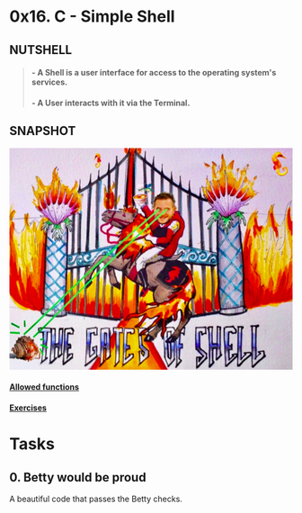# 0x16. C - Simple Shell

## NUTSHELL

> #### - A Shell is a user interface for access to the operating system's services.
>
> #### - A User interacts with it via the Terminal.

## SNAPSHOT

![Structs](assets/Screenshot%20from%202023-04-15%2019-34-50.png)

#### [Allowed functions](https://github.com/Hasaan591gb/simple_shell/tree/main/Functions)

#### [Exercises](https://github.com/Hasaan591gb/simple_shell/tree/main/Exercises)

# Tasks

## **0. Betty would be proud**

A beautiful code that passes the Betty checks.

> [<filename>](https://github.com/Hasaan591gb/simple_shell.git/commit/)
